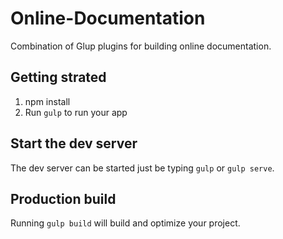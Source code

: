 # Online-Documentation

Combination of Glup plugins for building online documentation.

## Getting strated 
 1. npm install
 3. Run `gulp` to run your app

## Start the dev server

The dev server can be started just be typing `gulp` or `gulp serve`.

## Production build

Running `gulp build` will build and optimize your project.
